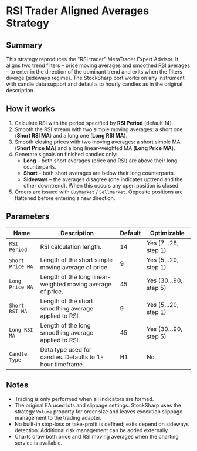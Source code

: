 # RSI Trader Aligned Averages Strategy

## Summary
This strategy reproduces the "RSI trader" MetaTrader Expert Advisor. It aligns two trend filters – price moving averages and smoothed RSI averages – to enter in the direction of the dominant trend and exits when the filters diverge (sideways regime). The StockSharp port works on any instrument with candle data support and defaults to hourly candles as in the original description.

## How it works
1. Calculate RSI with the period specified by **RSI Period** (default 14).
2. Smooth the RSI stream with two simple moving averages: a short one (**Short RSI MA**) and a long one (**Long RSI MA**).
3. Smooth closing prices with two moving averages: a short simple MA (**Short Price MA**) and a long linear-weighted MA (**Long Price MA**).
4. Generate signals on finished candles only:
   - **Long** – both short averages (price and RSI) are above their long counterparts.
   - **Short** – both short averages are below their long counterparts.
   - **Sideways** – the averages disagree (one indicates uptrend and the other downtrend). When this occurs any open position is closed.
5. Orders are issued with `BuyMarket` / `SellMarket`. Opposite positions are flattened before entering a new direction.

## Parameters
| Name | Description | Default | Optimizable |
| --- | --- | --- | --- |
| `RSI Period` | RSI calculation length. | 14 | Yes (7…28, step 1) |
| `Short Price MA` | Length of the short simple moving average of price. | 9 | Yes (5…20, step 1) |
| `Long Price MA` | Length of the long linear-weighted moving average of price. | 45 | Yes (30…90, step 5) |
| `Short RSI MA` | Length of the short smoothing average applied to RSI. | 9 | Yes (5…20, step 1) |
| `Long RSI MA` | Length of the long smoothing average applied to RSI. | 45 | Yes (30…90, step 5) |
| `Candle Type` | Data type used for candles. Defaults to 1-hour timeframe. | H1 | No |

## Notes
- Trading is only performed when all indicators are formed.
- The original EA used lots and slippage settings. StockSharp uses the strategy `Volume` property for order size and leaves execution slippage management to the trading adapter.
- No built-in stop-loss or take-profit is defined; exits depend on sideways detection. Additional risk management can be added externally.
- Charts draw both price and RSI moving averages when the charting service is available.
